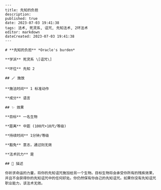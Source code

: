 
    ---
    title: 先知的负担
    description: 
    published: true
    date: 2023-07-03 19:41:38
    tags: 法术, 死灵系, 诅咒, 先知法术, 2环法术
    editor: markdown
    dateCreated: 2023-07-03 19:41:38
    ---

    # **先知的负担** *Oracle's burden*

    **学派** 死灵系 \[诅咒\] 

    **环位** 先知 2

    ## 🪄 施放

    **施法时间** 1 标准动作

    **成分** 语言

    ## ✨ 效果 

    **目标** 一名生物 

    **距离** 中距 (100尺+10尺/等级)  

    **持续时间** 1分钟/等级 

    **豁免** 意志，通过则无效

    **法术抗力** 是

    ## 📖 描述

    你祈求命运的力量，将你的先知诅咒施加给另一个生物。目标生物将会承受你所有的残疾效果，并且不会获得你的先知诅咒中的任何好处。你仍然保有你自己的先知诅咒。如果你没有先知诅咒职业能力，该法术无效。
    